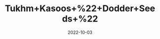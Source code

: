 ---
title: 'Tukhm+Kasoos+%22+Dodder+Seeds+%22'
date: '2022-10-03' 
metatag: '' 
inventory: '0' 
draft: false 
# meta description 
shortDescripton: 'Dodder+contains+chemicals+that+act+like+antioxidants.+These+chemicals+might+help+to%ef%bf%bdslow+the+growth+of+cancer+cells%2c+and+improve+the+health+of+the+liver%2c+the+kidneys%2c+and+the+nervous+system.'
description: 'Seed'
longdescription: ''
featured: True
# product Price
price: '40.0'
# Product Short Description
shortDescription: 'Dodder+contains+chemicals+that+act+like+antioxidants.+These+chemicals+might+help+to%ef%bf%bdslow+the+growth+of+cancer+cells%2c+and+improve+the+health+of+the+liver%2c+the+kidneys%2c+and+the+nervous+system.'
productID: '71DA6A5C-9C24-ED11-9968-005056B3A416'
type: 'products'
category: 'Seed' 
thumnailproduct: 'https://eraconnect.blob.core.windows.net/product-images/aminsaddiquidawakhana/71DA6A5C-9C24-ED11-9968-005056B3A416.webp' 
images:
  - image: 'https://eraconnect.blob.core.windows.net/product-images/aminsaddiquidawakhana/71DA6A5C-9C24-ED11-9968-005056B3A416.webp'  
Variants:
---